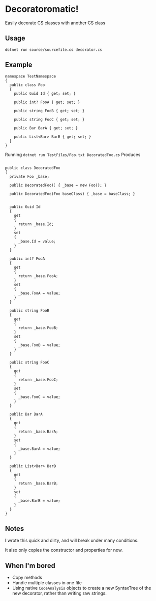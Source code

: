 # Decoratoromatic!

Easily decorate CS classes with another CS class

## Usage
```dotnet run source/sourcefile.cs decorator.cs```

## Example
```
namespace TestNamespace
{
  public class Foo
  {
    public Guid Id { get; set; }

    public int? FooA { get; set; }

    public string FooB { get; set; }

    public string FooC { get; set; }

    public Bar BarA { get; set; }

    public List<Bar> BarB { get; set; }
  }
}
```
Running ```dotnet run TestFiles/Foo.txt DecoratedFoo.cs```
Produces
```

public class DecoratedFoo
{
  private Foo _base;

  public DecoratedFoo() { _base = new Foo(); }

  public DecoratedFoo(Foo baseClass) { _base = baseClass; }
      

  public Guid Id
  {
    get
    {
      return _base.Id;
    }
    set
    {
      _base.Id = value;
    }
  }

  public int? FooA
  {
    get
    {
      return _base.FooA;
    }
    set
    {
      _base.FooA = value;
    }
  }

  public string FooB
  {
    get
    {
      return _base.FooB;
    }
    set
    {
      _base.FooB = value;
    }
  }

  public string FooC
  {
    get
    {
      return _base.FooC;
    }
    set
    {
      _base.FooC = value;
    }
  }

  public Bar BarA
  {
    get
    {
      return _base.BarA;
    }
    set
    {
      _base.BarA = value;
    }
  }

  public List<Bar> BarB
  {
    get
    {
      return _base.BarB;
    }
    set
    {
      _base.BarB = value;
    }
  }
}

```

## Notes
I wrote this quick and dirty, and will break under many conditions.

It also only copies the constructor and properties for now.

## When I'm bored
- Copy methods
- Handle multiple classes in one file
- Using native ```CodeAnalysis``` objects to create a new SyntaxTree of the new decorator, rather than writing raw strings.
